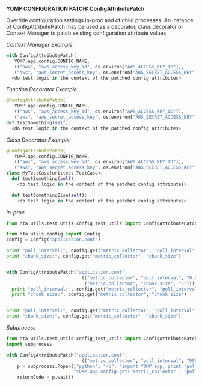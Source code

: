**YOMP CONFIGURATION PATCH: ConfigAttributePatch**

Override configuration settings in-proc and of child processes. An instance of
ConfigAttributePatch may be used as a decorator, class decorator or Context
Manager to patch existing configuration attribute values.

*Context Manager Example:*
```python
with ConfigAttributePatch(
   YOMP.app.config.CONFIG_NAME,
   (("aws", "aws_access_key_id", os.environ["AWS_ACCESS_KEY_ID"]),
   ("aws", "aws_secret_access_key", os.environ["AWS_SECRET_ACCESS_KEY"]))):
  <do test logic in the context of the patched config attributes>
```

*Function Decorator Example:*
```python
@ConfigAttributePatch(
   YOMP.app.config.CONFIG_NAME,
   (("aws", "aws_access_key_id", os.environ["AWS_ACCESS_KEY_ID"]),
   ("aws", "aws_secret_access_key", os.environ["AWS_SECRET_ACCESS_KEY"])))
def testSomething(self):
  <do test logic in the context of the patched config attributes>
```

*Class Decorator Example:*
```python
@ConfigAttributePatch(
   YOMP.app.config.CONFIG_NAME,
   (("aws", "aws_access_key_id", os.environ["AWS_ACCESS_KEY_ID"]),
   ("aws", "aws_secret_access_key", os.environ["AWS_SECRET_ACCESS_KEY"])))
class MyTestCase(unittest.TestCase):
  def testSomething(self):
    <do test logic in the context of the patched config attributes>

  def testSomethingElse(self):
    <do test logic in the context of the patched config attributes>
```


*In-proc*

``` python
from nta.utils.test_utils.config_test_utils import ConfigAttributePatch

from nta.utils.config import Config
config = Config("application.conf")

print "poll_interval:", config.get("metric_collector", "poll_interval")
print "chunk_size:", config.get("metric_collector", "chunk_size")


with ConfigAttributePatch("application.conf",
                            (("metric_collector", "poll_interval", "0.001"),
                             ("metric_collector", "chunk_size", "5"))):
  print "poll_interval:", config.get("metric_collector", "poll_interval")
  print "chunk_size:", config.get("metric_collector", "chunk_size")


print "poll_interval:", config.get("metric_collector", "poll_interval")
print "chunk_size:", config.get("metric_collector", "chunk_size")
```


*Subprocess*

``` python
from nta.utils.test_utils.config_test_utils import ConfigAttributePatch
import subprocess

with ConfigAttributePatch("application.conf",
                            (("metric_collector", "poll_interval", "999"),)):
    p = subprocess.Popen(["python", "-c", "import YOMP.app; print 'poll_interval in subprocess:', "
                         "YOMP.app.config.get('metric_collector', 'poll_interval')"])
    returnCode = p.wait()
```
